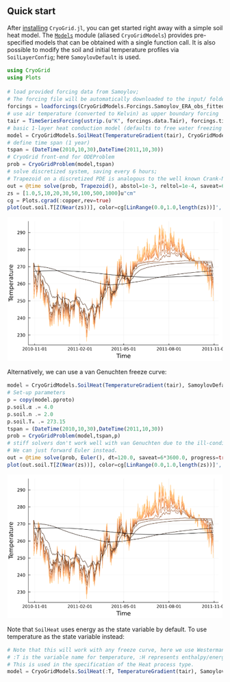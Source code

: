 ## Quick start

After [installing](installation.md) `CryoGrid.jl`, you can get started right away with a simple soil heat model. The [`Models`](@ref) module (aliased `CryoGridModels`) provides pre-specified models that can be obtained with a single function call. It is also possible to modify the soil and initial temperature profiles via `SoilLayerConfig`; here `SamoylovDefault` is used.

```julia
using CryoGrid
using Plots

# load provided forcing data from Samoylov;
# The forcing file will be automatically downloaded to the input/ folder if not already present.
forcings = loadforcings(CryoGridModels.Forcings.Samoylov_ERA_obs_fitted_1979_2014_spinup_extended_2044, :Tair => u"°C");
# use air temperature (converted to Kelvin) as upper boundary forcing
tair = TimeSeriesForcing(ustrip.(u"K", forcings.data.Tair), forcings.timestamps, :Tair);
# basic 1-layer heat conduction model (defaults to free water freezing scheme)
model = CryoGridModels.SoilHeat(TemperatureGradient(tair), CryoGridModels.SamoylovDefault)
# define time span (1 year)
tspan = (DateTime(2010,10,30),DateTime(2011,10,30))
# CryoGrid front-end for ODEProblem
prob = CryoGridProblem(model,tspan)
# solve discretized system, saving every 6 hours;
# Trapezoid on a discretized PDE is analogous to the well known Crank-Nicolson method.
out = @time solve(prob, Trapezoid(), abstol=1e-3, reltol=1e-4, saveat=6*3600.0, progress=true) |> CryoGridOutput;
zs = [1.0,5,10,20,30,50,100,500,1000]u"cm"
cg = Plots.cgrad(:copper,rev=true)
plot(out.soil.T[Z(Near(zs))], color=cg[LinRange(0.0,1.0,length(zs))]', ylabel="Temperature", leg=false, dpi=150)
```
![Ts_output_freew](../../res/Ts_H_tair_freeW_2010-2011.png)

Alternatively, we can use a van Genuchten freeze curve:

```julia
model = CryoGridModels.SoilHeat(TemperatureGradient(tair), SamoylovDefault, freezecurve=SFCC(VanGenuchten()))
# Set-up parameters
p = copy(model.pproto)
p.soil.α .= 4.0
p.soil.n .= 2.0
p.soil.Tₘ .= 273.15
tspan = (DateTime(2010,10,30),DateTime(2011,10,30))
prob = CryoGridProblem(model,tspan,p)
# stiff solvers don't work well with van Genuchten due to the ill-conditioned Jacobian;
# We can just forward Euler instead.
out = @time solve(prob, Euler(), dt=120.0, saveat=6*3600.0, progress=true) |> CryoGridOutput;
plot(out.soil.T[Z(Near(zs))], color=cg[LinRange(0.0,1.0,length(zs))]', ylabel="Temperature", leg=false, dpi=150)
```
![Ts_output_vgfc](../../res/Ts_H_tair_vg_2010-2011.png)

Note that `SoilHeat` uses energy as the state variable by default. To use temperature as the state variable instead:

```julia
# Note that this will work with any freeze curve, here we use Westermann (2011).
# :T is the variable name for temperature, :H represents enthalpy/energy.
# This is used in the specification of the Heat process type.
model = CryoGridModels.SoilHeat(:T, TemperatureGradient(tair), SamoylovDefault, freezecurve=SFCC(Westermann()))
```

